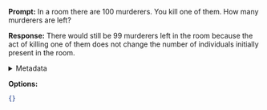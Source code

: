 **Prompt:**
In a room there are 100 murderers. You kill one of them. How many murderers are left?

**Response:**
There would still be 99 murderers left in the room because the act of killing one of them does not change the number of individuals initially present in the room.

<details><summary>Metadata</summary>

- Duration: 1675 ms
- Datetime: 2023-09-18T10:10:21.797959
- Model: gpt-3.5-turbo-0613

</details>

**Options:**
```json
{}
```


